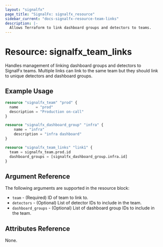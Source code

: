 ```yaml
---
layout: "signalfx"
page_title: "SignalFx: signalfx_resource"
sidebar_current: "docs-signalfx-resource-team-links"
description: |-
  Allows Terraform to link dashboard groups and detectors to teams.
---
```


# Resource: signalfx_team_links

Handles management of linking dashboard groups and detectors to SignalFx teams. Multiple links can link to the same team but they should link to unique detectors and dashboard groups.

## Example Usage

```tf
resource "signalfx_team" "prod" {
  name        = "prod"
  description = "Production on-call"
}

resource "signalfx_dashboard_group" "infra" {
    name = "infra"
    description = "infra dashboard"
}

resource "signalfx_team_links" "link1" {
  team = signalfx_team.prod.id
  dashboard_groups = [signalfx_dashboard_group.infra.id]
}

```

## Argument Reference

The following arguments are supported in the resource block:

* `team` - (Required) ID of team to link to.
* `detectors` - (Optional) List of detector IDs to include in the team.
* `dashboard_groups` - (Optional) List of dashboard group IDs to include in the team.

## Attributes Reference

None.
